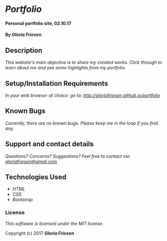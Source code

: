 # _Portfolio_

#### Personal portfolio site, 02.10.17

#### By _**Gloria Friesen**_

## Description

_This website's main objective is to share my created works. Click through to learn about me and see some highlights from my portfolio._

## Setup/Installation Requirements

_In your web browser of choice: go to: <http://gloriafriesen.github.io/portfolio>_

## Known Bugs

_Currently, there are no known bugs. Please keep me in the loop if you find any._

## Support and contact details

_Questions? Concerns? Suggestions? Feel free to contact me: <gloriafriesen@gmail.com>_

## Technologies Used

* _HTML_
* _CSS_
* _Bootstrap_

### License

*This software is licensed under the MIT license.*

Copyright (c) 2017 **_Gloria Friesen_**
